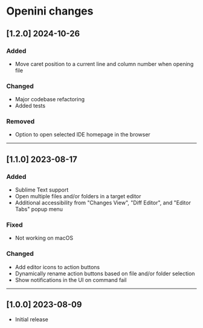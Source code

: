 # Openini changes

<!-- Plugin info START -->

## [1.2.0] 2024-10-26

### Added

- Move caret position to a current line and column number when opening file

### Changed

- Major codebase refactoring
- Added tests

### Removed

- Option to open selected IDE homepage in the browser

---

## [1.1.0] 2023-08-17

### Added

- Sublime Text support
- Open multiple files and/or folders in a target editor
- Additional accessibility from "Changes View", "Diff Editor", and "Editor Tabs" popup menu

### Fixed

- Not working on macOS

### Changed

- Add editor icons to action buttons
- Dynamically rename action buttons based on file and/or folder selection
- Show notifications in the UI on command fail

---

## [1.0.0] 2023-08-09

- Initial release

<!-- Plugin info END -->